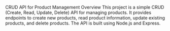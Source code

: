 CRUD API for Product Management
Overview
This project is a simple CRUD (Create, Read, Update, Delete) API for managing products. It provides endpoints to create new products, read product information, update existing products, and delete products. The API is built using Node.js and Express.
